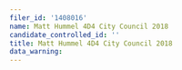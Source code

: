 ```yaml
---
filer_id: '1408016'
name: Matt Hummel 4D4 City Council 2018
candidate_controlled_id: ''
title: Matt Hummel 4D4 City Council 2018
data_warning: 
---
```

